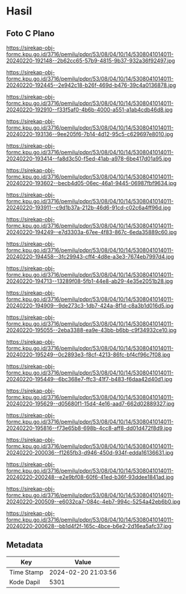# Hasil

## Foto C Plano

https://sirekap-obj-formc.kpu.go.id/3716/pemilu/pdpr/53/08/04/10/14/5308041014011-20240220-192148--2b62cc65-57b9-4815-9b37-932a36f92497.jpg

https://sirekap-obj-formc.kpu.go.id/3716/pemilu/pdpr/53/08/04/10/14/5308041014011-20240220-192445--2e942c18-b26f-469d-b476-39c4a0136878.jpg

https://sirekap-obj-formc.kpu.go.id/3716/pemilu/pdpr/53/08/04/10/14/5308041014011-20240220-192910--f33f5af0-4b6b-4000-a551-a1ab4cdb46d8.jpg

https://sirekap-obj-formc.kpu.go.id/3716/pemilu/pdpr/53/08/04/10/14/5308041014011-20240220-193136--9ee205f6-7b14-4d12-95c5-c629697e8010.jpg

https://sirekap-obj-formc.kpu.go.id/3716/pemilu/pdpr/53/08/04/10/14/5308041014011-20240220-193414--fa8d3c50-f5ed-41ab-a978-6be417d01a95.jpg

https://sirekap-obj-formc.kpu.go.id/3716/pemilu/pdpr/53/08/04/10/14/5308041014011-20240220-193602--becb4d05-06ec-46a1-9445-06987fbf9634.jpg

https://sirekap-obj-formc.kpu.go.id/3716/pemilu/pdpr/53/08/04/10/14/5308041014011-20240220-193911--c9d1b37a-212b-46d6-91cd-c02c6a4ff96d.jpg

https://sirekap-obj-formc.kpu.go.id/3716/pemilu/pdpr/53/08/04/10/14/5308041014011-20240220-194249--e7d3303a-67ee-4f83-867c-6eda35889c60.jpg

https://sirekap-obj-formc.kpu.go.id/3716/pemilu/pdpr/53/08/04/10/14/5308041014011-20240220-194458--3fc29943-cff4-4d8e-a3e3-7674eb7997d4.jpg

https://sirekap-obj-formc.kpu.go.id/3716/pemilu/pdpr/53/08/04/10/14/5308041014011-20240220-194713--13289f08-5fb1-44e8-ab29-4e35e2051b28.jpg

https://sirekap-obj-formc.kpu.go.id/3716/pemilu/pdpr/53/08/04/10/14/5308041014011-20240220-194909--9de273c3-1db7-424a-8f1d-c8a3b1d016d5.jpg

https://sirekap-obj-formc.kpu.go.id/3716/pemilu/pdpr/53/08/04/10/14/5308041014011-20240220-195055--2eba3388-ea9e-43bb-b6bb-c9f34932ce10.jpg

https://sirekap-obj-formc.kpu.go.id/3716/pemilu/pdpr/53/08/04/10/14/5308041014011-20240220-195249--0c2893e3-f8cf-4213-86fc-bf4cf96c7f08.jpg

https://sirekap-obj-formc.kpu.go.id/3716/pemilu/pdpr/53/08/04/10/14/5308041014011-20240220-195449--6bc368e7-ffc3-41f7-b483-f6daa42d40d1.jpg

https://sirekap-obj-formc.kpu.go.id/3716/pemilu/pdpr/53/08/04/10/14/5308041014011-20240220-195629--d05680f1-15d4-4e16-aad7-662d02889327.jpg

https://sirekap-obj-formc.kpu.go.id/3716/pemilu/pdpr/53/08/04/10/14/5308041014011-20240220-195816--f73e65b8-698b-4cc8-aff8-dd01d472f8d9.jpg

https://sirekap-obj-formc.kpu.go.id/3716/pemilu/pdpr/53/08/04/10/14/5308041014011-20240220-200036--f1265fb3-d946-450d-934f-edda16136631.jpg

https://sirekap-obj-formc.kpu.go.id/3716/pemilu/pdpr/53/08/04/10/14/5308041014011-20240220-200248--e2e9bf08-60f6-41ed-b36f-93ddee1841ad.jpg

https://sirekap-obj-formc.kpu.go.id/3716/pemilu/pdpr/53/08/04/10/14/5308041014011-20240220-200509--e6032ca7-084c-4eb7-994c-5254a42eb6b0.jpg

https://sirekap-obj-formc.kpu.go.id/3716/pemilu/pdpr/53/08/04/10/14/5308041014011-20240220-200628--bb1d4f2f-165c-4bce-b6e2-2d16ea5afc37.jpg


## Metadata

| Key        | Value               |
| ---------- | ------------------- |
| Time Stamp | 2024-02-20 21:03:56 |
| Kode Dapil | 5301                |



